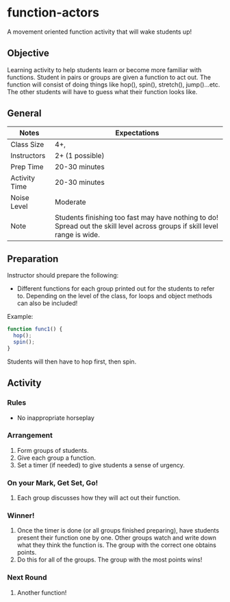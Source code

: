 # function-actors

A movement oriented function activity that will wake students up!

## Objective

Learning activity to help students learn or become more familiar with functions. Student in pairs or groups are given a function to act out. The function will consist of doing things like hop(), spin(), stretch(), jump()...etc. The other students will have to guess what their function looks like.

## General  
Notes | Expectations
--------|------------
Class Size | 4+,  
Instructors | 2+ (1 possible)
Prep Time | 20-30 minutes
Activity Time | 20-30 minutes
Noise Level | Moderate
Note | Students finishing too fast may have nothing to do! Spread out the skill level across groups if skill level range is wide.

## Preparation

Instructor should prepare the following:
* Different functions for each group printed out for the students to refer to. Depending on the level of the class, for loops and object methods can also be included!

Example:

```javascript
function func1() {
  hop();
  spin();
}
```

Students will then have to hop first, then spin.

## Activity

### Rules
* No inappropriate horseplay

### Arrangement

1. Form groups of students.
2. Give each group a function.
3. Set a timer (if needed) to give students a sense of urgency.

### On your Mark, Get Set, Go!   
1. Each group discusses how they will act out their function.

### Winner!
1. Once the timer is done (or all groups finished preparing), have students present their function one by one. Other groups watch and write down what they think the function is. The group with the correct one obtains points.
2. Do this for all of the groups. The group with the most points wins!

### Next Round
1. Another function!  
